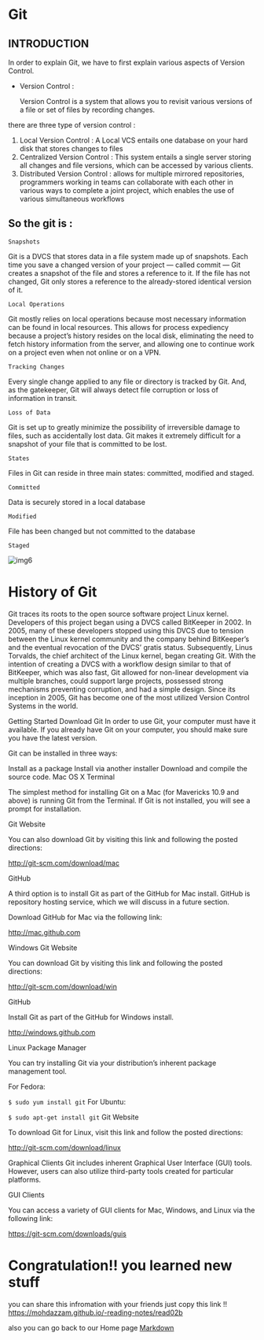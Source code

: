 # Git 

## INTRODUCTION



In order to explain Git, we have to first explain various aspects of Version Control.

* Version Control : 

   Version Control is a system that allows you to revisit various versions of a file or set of files by recording changes.
   
there are three type of version control :
1. Local Version Control : A Local VCS entails one database on your hard disk that stores changes to files
1. Centralized Version Control :  This system entails a single server storing all changes and file versions, which can be accessed by various clients.
1. Distributed Version Control : allows for multiple mirrored repositories, programmers working in teams can collaborate with each other in various ways to complete a joint project, which enables the use of various simultaneous workflows 

## So the git is :

`Snapshots`

Git is a DVCS that stores data in a file system made up of snapshots. Each time you save a changed version of your project — called commit — Git creates a snapshot of the file and stores a reference to it. If the file has not changed, Git only stores a reference to the already-stored identical version of it.

`Local Operations`

Git mostly relies on local operations because most necessary information can be found in local resources. This allows for process expediency because a project’s history resides on the local disk, eliminating the need to fetch history information from the server, and allowing one to continue work on a project even when not online or on a VPN.

`Tracking Changes`

Every single change applied to any file or directory is tracked by Git. And, as the gatekeeper, Git will always detect file corruption or loss of information in transit.

`Loss of Data`

Git is set up to greatly minimize the possibility of irreversible damage to files, such as accidentally lost data. Git makes it extremely difficult for a snapshot of your file that is committed to be lost.

`States`

Files in Git can reside in three main states: committed, modified and staged.

`Committed`

Data is securely stored in a local database

`Modified`

File has been changed but not committed to the database

`Staged`



![img6](https://blog.udemy.com/wp-content/uploads/2015/08/image066.png)

# History of Git

Git traces its roots to the open source software project Linux kernel. Developers of this project began using a DVCS called BitKeeper in 2002. In 2005, many of these developers stopped using this DVCS due to tension between the Linux kernel community and the company behind BitKeeper’s and the eventual revocation of the DVCS’ gratis status. Subsequently, Linus Torvalds, the chief architect of the Linux kernel, began creating Git. With the intention of creating a DVCS with a workflow design similar to that of BitKeeper, which was also fast, Git allowed for non-linear development via multiple branches, could support large projects, possessed strong mechanisms preventing corruption, and had a simple design. Since its inception in 2005, Git has become one of the most utilized Version Control Systems in the world.

Getting Started
Download Git
In order to use Git, your computer must have it available. If you already have Git on your computer, you should make sure you have the latest version.

Git can be installed in three ways:

Install as a package
Install via another installer
Download and compile the source code.
Mac OS X
Terminal

The simplest method for installing Git on a Mac (for Mavericks 10.9 and above) is running Git from the Terminal. If Git is not installed, you will see a prompt for installation.

Git Website

You can also download Git by visiting this link and following the posted directions:

http://git-scm.com/download/mac

GitHub

A third option is to install Git as part of the GitHub for Mac install. GitHub is repository hosting service, which we will discuss in a future section.

Download GitHub for Mac via the following link:

http://mac.github.com

Windows
Git Website

You can download Git by visiting this link and following the posted directions:

http://git-scm.com/download/win

GitHub

Install Git as part of the GitHub for Windows install.

http://windows.github.com

Linux
Package Manager

You can try installing Git via your distribution’s inherent package management tool.

For Fedora:

`$ sudo yum install git`
For Ubuntu:

`$ sudo apt-get install git`
Git Website

To download Git for Linux, visit this link and follow the posted directions:

http://git-scm.com/download/linux

Graphical Clients
Git includes inherent Graphical User Interface (GUI) tools. However, users can also utilize third-party tools created for particular platforms.

GUI Clients

You can access a variety of GUI clients for Mac, Windows, and Linux via the following link:

https://git-scm.com/downloads/guis


# **Congratulation!!** you learned new stuff 

you can share this infromation with your friends just copy this link !! https://mohdazzam.github.io/-reading-notes/read02b 

also you can go back to our Home page  [Markdown](https://mohdazzam.github.io/-reading-notes)
